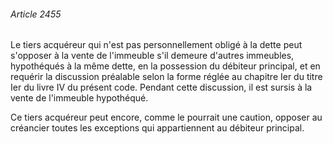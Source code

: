 ###### Article 2455

Le tiers acquéreur qui n'est pas personnellement obligé à la dette peut s'opposer à la vente de l'immeuble s'il demeure d'autres immeubles, hypothéqués à la même dette, en la possession du débiteur principal, et en requérir la discussion préalable selon la forme réglée au chapitre Ier du titre Ier du livre IV du présent code. Pendant cette discussion, il est sursis à la vente de l'immeuble hypothéqué.

Ce tiers acquéreur peut encore, comme le pourrait une caution, opposer au créancier toutes les exceptions qui appartiennent au débiteur principal.

